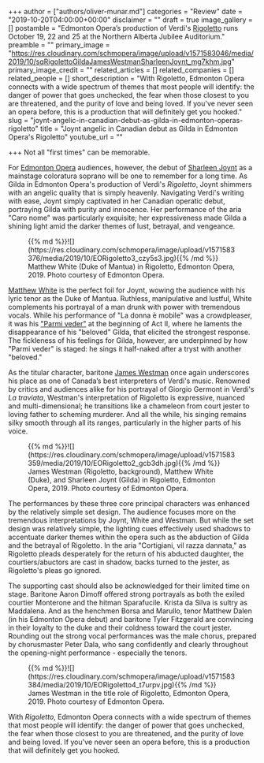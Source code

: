 +++
author = ["authors/oliver-munar.md"]
categories = "Review"
date = "2019-10-20T04:00:00+00:00"
disclaimer = ""
draft = true
image_gallery = []
postamble = "Edmonton Opera’s production of Verdi's [Rigoletto](https://www.edmontonopera.com/2019-20/rigoletto) runs October 19, 22 and 25 at the Northern Alberta Jubilee Auditorium."
preamble = ""
primary_image = "https://res.cloudinary.com/schmopera/image/upload/v1571583046/media/2019/10/sqRigolettoGildaJamesWestmanSharleenJoynt_mg7khm.jpg"
primary_image_credit = ""
related_articles = []
related_companies = []
related_people = []
short_description = "With Rigoletto, Edmonton Opera connects with a wide spectrum of themes that most people will identify: the danger of power that goes unchecked, the fear when those closest to you are threatened, and the purity of love and being loved. If you've never seen an opera before, this is a production that will definitely get you hooked."
slug = "joynt-angelic-in-canadian-debut-as-gilda-in-edmonton-operas-rigoletto"
title = "Joynt angelic in Canadian debut as Gilda in Edmonton Opera's Rigoletto"
youtube_url = ""

+++
Not all "first times" can be memorable.

For [Edmonton Opera](/scene/companies/edmonton-opera/) audiences, however, the debut of [Sharleen Joynt](/scene/people/sharleen-joynt/) as a mainstage coloratura soprano will be one to remember for a long time. As Gilda in Edmonton Opera's production of Verdi's _Rigoletto_, Joynt shimmers with an angelic quality that is simply heavenly. Navigating Verdi's writing with ease, Joynt simply captivated in her Canadian operatic debut, portraying Gilda with purity and innocence. Her performance of the aria "Caro nome" was particularly exquisite; her expressiveness made Gilda a shining light amid the darker themes of lust, betrayal, and vengeance.

<figure data-type="image">{{% md %}}![](https://res.cloudinary.com/schmopera/image/upload/v1571583376/media/2019/10/EORigoletto3_czy5s3.jpg){{% /md %}}

<figcaption>Matthew White (Duke of Mantua) in Rigoletto, Edmonton Opera, 2019. Photo courtesy of Edmonton Opera.</figcaption>

</figure>

[Matthew White](/aria-guides-parmi-veder-le-lagrime/) is the perfect foil for Joynt, wowing the audience with his lyric tenor as the Duke of Mantua. Ruthless, manipulative and lustful, White complements his portrayal of a man drunk with power with tremendous vocals. While his performance of "La donna è mobile" was a crowdpleaser, it was his ["Parmi veder"](/aria-guides-parmi-veder-le-lagrime/) at the beginning of Act II, where he laments the disappearance of his "beloved" Gilda, that elicited the strongest response. The fickleness of his feelings for Gilda, however, are underpinned by how "Parmi veder" is staged: he sings it half-naked after a tryst with another "beloved."

As the titular character, baritone [James Westman](/scene/people/james-westman/) once again underscores his place as one of Canada’s best interpreters of Verdi's music. Renowned by critics and audiences alike for his portrayal of Giorgio Germont in Verdi's _La traviata_, Westman's interpretation of Rigoletto is expressive, nuanced and multi-dimensional; he transitions like a chameleon from court jester to loving father to scheming murderer. And all the while, his singing remains silky smooth through all its ranges, particularly in the higher parts of his voice.

<figure data-type="image">{{% md %}}![](https://res.cloudinary.com/schmopera/image/upload/v1571583359/media/2019/10/EORigoletto2_gcb3dh.jpg){{% /md %}}

<figcaption>James Westman (Rigoletto, background), Matthew White (Duke), and Sharleen Joynt (Gilda) in Rigoletto, Edmonton Opera, 2019. Photo courtesy of Edmonton Opera.</figcaption>

</figure>

The performances by these three core principal characters was enhanced by the relatively simple set design. The audience focuses more on the tremendous interpretations by Joynt, White and Westman. But while the set design was relatively simple, the lighting cues effectively used shadows to accentuate darker themes within the opera such as the abduction of Gilda and the betrayal of Rigoletto. In the aria "Cortigiani, vil razza dannata," as Rigoletto pleads desperately for the return of his abducted daughter, the courtiers/abuctors are cast in shadow, backs turned to the jester, as Rigoletto's pleas go ignored.

The supporting cast should also be acknowledged for their limited time on stage. Baritone Aaron Dimoff offered strong portrayals as both the exiled courtier Monterone and the hitman Sparafucile. Krista da Silva is sultry as Maddalena. And as the henchmen Borsa and Marullo, tenor Matthew Dalen (in his Edmonton Opera debut) and baritone Tyler Fitzgerald are convincing in their loyalty to the duke and their coldness toward the court jester. Rounding out the strong vocal performances was the male chorus, prepared by chorusmaster Peter Dala, who sang confidently and clearly throughout the opening-night performance - especially the tenors.

<figure data-type="image">{{% md %}}![](https://res.cloudinary.com/schmopera/image/upload/v1571583384/media/2019/10/EORigoletto4_t7urpv.jpg){{% /md %}}

<figcaption>James Westman in the title role of Rigoletto, Edmonton Opera, 2019. Photo courtesy of Edmonton Opera.</figcaption>

</figure>

With _Rigoletto_, Edmonton Opera connects with a wide spectrum of themes that most people will identify: the danger of power that goes unchecked, the fear when those closest to you are threatened, and the purity of love and being loved. If you've never seen an opera before, this is a production that will definitely get you hooked.